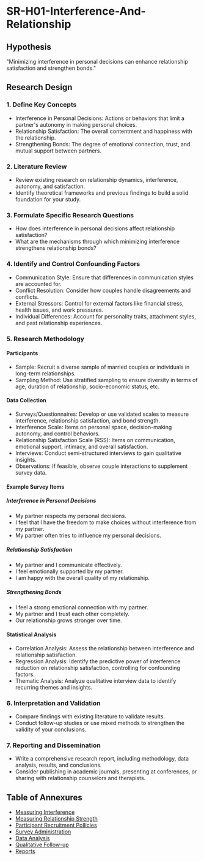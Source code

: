 # SR-H01-Interference-And-Relationship

## Hypothesis
"Minimizing interference in personal decisions can enhance relationship satisfaction and strengthen bonds."

## Research Design
### 1. Define Key Concepts
- Interference in Personal Decisions: Actions or behaviors that limit a partner's autonomy in making personal choices.
- Relationship Satisfaction: The overall contentment and happiness with the relationship.
- Strengthening Bonds: The degree of emotional connection, trust, and mutual support between partners.
### 2. Literature Review
- Review existing research on relationship dynamics, interference, autonomy, and satisfaction.
- Identify theoretical frameworks and previous findings to build a solid foundation for your study.
### 3. Formulate Specific Research Questions
- How does interference in personal decisions affect relationship satisfaction?
- What are the mechanisms through which minimizing interference strengthens relationship bonds?
### 4. Identify and Control Confounding Factors
- Communication Style: Ensure that differences in communication styles are accounted for.
- Conflict Resolution: Consider how couples handle disagreements and conflicts.
- External Stressors: Control for external factors like financial stress, health issues, and work pressures.
- Individual Differences: Account for personality traits, attachment styles, and past relationship experiences.
### 5. Research Methodology
#### Participants
- Sample: Recruit a diverse sample of married couples or individuals in long-term relationships.
- Sampling Method: Use stratified sampling to ensure diversity in terms of age, duration of relationship, socio-economic status, etc.
#### Data Collection
- Surveys/Questionnaires: Develop or use validated scales to measure interference, relationship satisfaction, and bond strength.
- Interference Scale: Items on personal space, decision-making autonomy, and control behaviors.
- Relationship Satisfaction Scale (RSS): Items on communication, emotional support, intimacy, and overall satisfaction.
- Interviews: Conduct semi-structured interviews to gain qualitative insights.
- Observations: If feasible, observe couple interactions to supplement survey data.

#### Example Survey Items
##### Interference in Personal Decisions
- My partner respects my personal decisions.
- I feel that I have the freedom to make choices without interference from my partner.
- My partner often tries to influence my personal decisions.

##### Relationship Satisfaction
- My partner and I communicate effectively.
- I feel emotionally supported by my partner.
- I am happy with the overall quality of my relationship.

##### Strengthening Bonds
- I feel a strong emotional connection with my partner.
- My partner and I trust each other completely.
- Our relationship grows stronger over time.

#### Statistical Analysis
- Correlation Analysis: Assess the relationship between interference and relationship satisfaction.
- Regression Analysis: Identify the predictive power of interference reduction on relationship satisfaction, controlling for confounding factors.
- Thematic Analysis: Analyze qualitative interview data to identify recurring themes and insights.

### 6. Interpretation and Validation
- Compare findings with existing literature to validate results.
- Conduct follow-up studies or use mixed methods to strengthen the validity of your conclusions.

### 7. Reporting and Dissemination
- Write a comprehensive research report, including methodology, data analysis, results, and conclusions.
- Consider publishing in academic journals, presenting at conferences, or sharing with relationship counselors and therapists.

## Table of Annexures 
- [Measuring Interference](https://github.com/fromsantanu/SR-H01-Part-1-Interference)
- [Measuring Relationship Strength](#)
- [Participant Recruitment Pollicies](#)
- [Survey Administration](#)
- [Data Analysis](#)
- [Qualitative Follow-up](#)
- [Reports](#)
